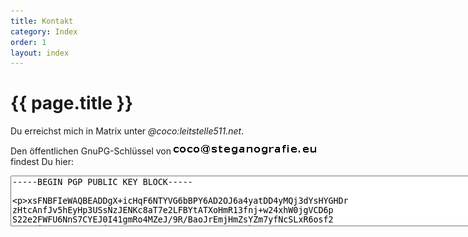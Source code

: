 ```yaml
---
title: Kontakt
category: Index
order: 1
layout: index
---
```


# {{ page.title }}

Du erreichst mich in Matrix unter <i>@coco:leitstelle511.net</i>.

Den öffentlichen GnuPG-Schlüssel von ![Mail-Adresse coco at steganografie . eu](/images/contact_mail_address.png) findest Du hier:

<form>
<textarea cols="100" rows="5">-----BEGIN PGP PUBLIC KEY BLOCK-----

xsFNBFIeWAQBEADDgX+icHqF6NTYVG6bBPY6AD2OJ6a4yatDD4yMQj3dYsHYGHDr
zHtcAnfJv5hEyHp3USsNzJENKc8aT7e2LFBYtATXoHmR13fnj+w24xhW0jgVCD6p
S22e2FWFU6NnS7CYEJ0I41gmRo4MZeJ/9R/BaoJrEmjHmZsYZm7yfNcSLxR6osf2
rMs48iH6WXv9nHyA+Bj5JQxHJuFmXAwIc+CHxDMt/wP+E2TbJGHKc0m1eU/RO7RA
xErdJdOy/W6YPyE6jvl9u06wQ2sT09HpTbhqpJgL6sR+5YzJQdEZgc8Qbie9+XxJ
FlrjJrW4M+qw7m6BanCzApVn8YWyTJMaThfgBZ9wtBamIuWJDfx9EWQHVIPGh3ca
4+03PWUw6d3Bsa+Fp45P4bIfCLWM9K+sy+dSzN7NS0cb254D4jaX4GiSZmFpU+de
5QLWC5f8JyTEXVU1cdu6xjqZRYbaOzNYULN7nfh8cgKVhsg9NiwZr89FnvPhi3Uf
HfYcOPnZ11I6FLLEe8KAN7QLc4RAlU6K6jeeoWsopfQXludwfKnZwcXlN88fWW39
VIdB6XDOLqx9sC9fQ85zDmTcdmVh+QFXa0YHTIczO4tv5W9JT2vY+412Mn6RF3xf
cXyD0O/+4NFgymHNkVQMgX1fASvYFvnsICKmgqUVdyfhUMmUFGo1n+gyJQARAQAB
zSRDb3Jpbm5hIEpvaG4gPGNvY29Ac3RlZ2Fub2dyYWZpZS5ldT7CwXgEEwECACIF
AlIeWAQCGwMGCwkIBwMCBhUIAgkKCwQWAgMBAh4BAheAAAoJEPEcRMG8Ozw53kUP
/2acxiouh30M+FPZA/frQoW0+shKDXzJP09PAxnnW6+C81XXGAnevZRTQYtrxQB/
wCmgoSSUwAxFT+/L7df1iIeZvGSFchXvD2TC8jLOINbbDnNHU3piJ+UVO/7KWhWj
y1C/W10NQeVhm6mT9KIOFH1oJ951vdAs2zb6ugahT9PjGnRUQLzJcFYnODB/Xbls
ufCH0SaL5tCaLIOA+M5tK/HILNN18SedisUxw7xUnRmrQvyQcTNB8Z/TpyRJoCLj
Ipc8SZQbzJx5rKjv4P0UmjOOcCv4R4+OuoXn9yfLJeUXoWehgSC3Jtn9tP8440iu
k3pp7IyjOj1o8JXBloDaiHP7Q31Z53kyosDkxxgdKURf+wHWzNN7pJzPEWXHZHi9
tvAwSwa4D+OLDUnBgU6bWp/U+dYlQoUX+55qtyxHfaEdlGwb2sWkvzEU3sFn0WD4
IZb3fLDxFloarmFuu4KEuTHYxGcF3c08Hf5t6vV5PY3z5UE6KljG/Mys/+ywgFEE
asRGbELR5cFoz1PenQSzYSxoQrXjzdjOGxhX3wUWDndkaRIcEPZxK0P5HtjCXwiA
WkOaFmE1GiqvF8ZQ19BPsdI6ZrUuQxGaWjKnsJm7J8GXoNKmq55xZP4OgtpU7odn
QiiahLkUpJhHKoL54IQIuRvAk2Nnzor5jtPefTad4o6DwkYEEBECAAYFAlIifk0A
CgkQ6oVy8+5C37IHmgCePIhTXk+qB+Nv+rYVdbOpmYdLDB0An3w/JEL+4ZGJU28n
bpZKegPS4bI0wkYEExECAAYFAlIil3YACgkQwNtnT9r3H8TErwCeOyEE83Sj//dr
tPrw39cpcYuQyqgAnjcOWwDgt9P6vA+VHt/z3NDRb4g/wl4EEBEIAAYFAlIifiwA
CgkQW9hMoR4XFDBjwwD/crO1d2SimUDe0Y6Bvn/mUAYpOycoW0sQcDA5fg1wYwwB
AJh/q3voVRnyRGEsQUU3Ss633ksVoFlLKGWhs4KZV3inwsFcBBABAgAGBQJSIlyr
AAoJEDXiYO7CPa6yfu4QAIW0kIagP3C3ZPk9Yeoyh7wQlwRddsQ3fKZyfMx1rFu6
wq1LOH999gBLaqD6pvVMaVBGuqDxIV6ir1g0/RACAoD1n/1Mvhgpe3UKSUwHP6l9
U7u8ElkfQhMXlWfh3quExWn54U+AdRnvULx4MmY0qYgKVOPQrO+l8kE81/b7DU71
F0IVvt4KPN4iK6ERJvtP7zTnTh03gBMHGNHWd04ObHYPnxQ4ex6m2msNxCu7vyJs
MD+J/VBmy6iUcPL1zU7iHpVDE8aZ54Jux7jykZThNPqcxZHCVtIWgWEfw0VcIyg/
V59TyM9EXeTD+HLo0Mta0Ua2XwVm/ySqSoKFTs/BWnQaF6Vw6SOZnkQME95K9d6x
GjphYOfC4AMkbs61Ss9jfKI7zm5mitcy93+V/ZMUDJBonBTF0ucbhWkPcR2crCJg
ZYXoYzuO90XcfmTKPnaO8L4f+PMsUJ6pZbslB0poVEoiWkIDopWRTdtS0QATsEW5
PuGDID1hRZWVl9qaIpGojm0wblPud/ZIiAhOJRoLVqhnjTuTIQH8kTNm0eq+vKxs
RqGdcM31BRGMoaIb4QyuxCrodUT9b/JfQGfuKTX9mbB0VeEBztP+wYMv2Rr2fB06
GmeB6zL+G9zcfkVo5VDj4BWepuu8HaSha/liCsnDzGekEZRrKuPtRGB0w48dCM/d
wsFcBBABCgAGBQJSLNOCAAoJEN4oUJ9lP8D+xwYQALUDUoJNm41iiXG3O4GU0uqG
SchFYcPvIC4RODYQnv5d+k7kf6pLhlcOmgSzcxi7uLH97+XUv2YfzCZOGKLqsdEg
Mz83um9k7kN2FvuiO7+ZtH22OQoeLfvd7E6g4I4dg+WUbraoUFIAsi3HXAPtN+SK
rbua9Ehkx4t2P92kM0V+2jvw8Sga5/h7nf01I2Afe/zwC37MtMzoP2PNMRO2TB1O
HY3H3TG/EcFlnbs+uC5UUBi4Pj3aOjrKp6YipIyePq6WzIuOyU6qSnvR1/F/qozx
OozizFQ4jDifd2F6J/7b4CK+jMcdL0R6lgETu0C9b1DDJZfOVscidyw49DfS7kY1
B3EaL6CQZyVGwGbXaj6sNnRFgQDQ1TI0GjYmkDdt0+BRAvRbFIdegvvTjR6WjNkf
E1u56gfmGp7RtEeEVElrbVevAtddU4bjwvozNf6pDycKqfUaWJlF2o1CGC284S1I
vpkZctWSDIAQaSdUPTBl/WExMipnFTX3bW+TABmVN2MYcDCE+jLQK0Vg3aqng4O1
j7wLwsBub1WanRhsv7Y27TzKWL+pwrqC2iWQGHOUYmmu64x04vkVF2TcaFY0aNRQ
1lZwhmZFt3zRr129Ojcec9xMvIYWarglLxoY7LM5bBQCsHMaKPKfQ6tdhYjhh2JA
ao+VRlNz8QMuwEgmqy+uwsBiBBABAgAMBQJSHnH4BQMAEnUAAAoJEJcQuJvKV618
TnwIAID1dc2PvXc7mS4lPaQ5VFg+a93pMiF5AN3pF4Xd0nFhUeDBVqDpXQNLGh5J
tg0irzpUvomA9TN//uwLdO+OlD3dgL8yBFSgpB4oXuv2X9KJMnaAlAwJB3fxvOn2
iY8UjSveXHmzlLU7rM/MR3x9s+Asrxy/TjlKPwCExgE9HYUPVwwS92Ng9+1Md+17
yxV4SxgXxeybCbU1t9BrHyaxj/C2lPRIbTdP4aQJxGyJOCgdIdzJJEaNEan7QMcG
dOObpg/ehnH2awXp23LJ++I6bYOkZ3Wof1vcBAI3AsxnFE/EmIYO6zwj9F56Ncxw
TJYY0tn9vVtt4XLTxqpbLieY1CHCwVwEEwEIAAYFAlIjfnQACgkQMuJlLuQvqJe/
qw/+Mvjl+06ucPBHLyUIo0mitl8M01KN7xIHv/ngjX7uivzLDoZbJVd4Z/g/BBGm
X//rSoCx/5Iuezz8es3b2fNfZ9ROqHXn4tcB32FdK60ZcHINvZL6pMoiUw0Iqqc8
c2jfAlA7ZhrBNf2zArGBhfB6IaM8FFGKlcJ25DVjjOZGJ5tC8Bk9B78xX6uINnDm
kfmGJ/J1kg9CsYCyZexHMY8N8ZGuJRHtQlKurDrme50HZyjy/EHrTlKxtI1iTddT
peWN3ZIKFrsCkqk2QmkBUeAzKG0zXfBdJM/doKjX1qZBpvxtQndZK9uM5/qqsJDU
lRnCLf4z1MuaTiKNLzeo3os5eFhfFrNwlU+23fq4rVXzkAxy7gU+6QmEnF1SiiNg
YjpunbfkpUpwzBHfk96vOYbaBTLkN2BzsEguQaIeu7uL7H9vlqZaFXK3rCLf327Y
T9bWG0rkLBR+QBGc+MBZrPzNa1CdmJFW3iXOyWRcFPIOkWiL6qWZaa7078uUhQz+
hK202STGJGbtPIxPqilwVWpXyKDjOJN8cQf5jnjefnJ8anvorWPEo31mSUqa196x
jgn9Oq/w/O+m90xHEOycV5lCBEAx8wbUeJNAG+6MvEQVZjrADrr0A1gJdb4Df9ff
n7XhXvCjaZP7Z7MgCHhWU4ZIUJOY8V8BOLvOI93otL4SL17CwFwEEwECAAYFAlIq
L6MACgkQbHYIB4OWT7pUoQf+JvyDWhHvKnK5i0KCvcJSikRy5HAnZXQZRtr9RQfm
NQyCn9Mtjz2uW+vBZXLI+Gr8N2A/pe5uSGc50n+sKiMqqjYO0XwgjEJMDQwfXRxH
euDvVkkHdss8KdeNpd7COCWEANzjkRyi29NVJYGkzz4R/FHe6JNc2UFLt1bu3qJj
kcRueoCMJRbTSsyH4cwj/40HXBSkKD3K1fxe4BwcTyQUYQwl1Glr2OFJ8teL+d3V
jmF27waKDR+M9tkswkXPcjDuaxL39EGAjbQoa9G1zD+mfvYb/W2kbW7vgNqWpFd2
hf/w4gKZXnthObXA92dnAFK1NBap+9f5fBCoWSNjxj3A18JGBBMRAgAGBQJSPFEo
AAoJECuuPPba/7AAOREAoIQzSl/kEc7cGGTduyuIxxl9p0WSAJ0Ux2IOsTDFJoPF
lfX4E33HH8HWlcJFBBMRAgAGBQJSQPahAAoJELfUZIhsC59TBywAn2ylwida6Ahp
bqwxtkkzsZu4yxKvAJMHbzsJM1smAOwSZ/7lMUhD4n0cwsBiBBABAgAMBQJWJ+PB
BQMAEnUAAAoJEJcQuJvKV618wyMH/1lF285yFw7PEddznh2fR9+ddawDEoG3EEt+
ui1do/9LDUHEEY0BHo5GDEWtlXsIuKFPzFO1K3zOYLC2MbdD4PQlZ6TPuQX8T1sr
TREBdSJnDqn3bXwG5eHlebemDAFPZ3d+jwiPI9HMxmIlsX6/W7+NV0wTVHSMJ/Ko
e25fiCy6QW4el9IrGbZ/B41iMg1rQip+s+bw4wdnJgqVdN+a5nSVFP5g7ywzulK3
nUpwIwZ4Ft0dWG44m3LNKJBVCLB+kXaVH2gE/EwMJaSvnd52oLKcP+H+upxtAqSL
Xsi/OzuEPO1EtMcUQXNlnBvKP/t95ZhM1bishUMrJKnW9IxXNWTCwGIEEAECAAwF
Ale1o/8FAwASdQAACgkQlxC4m8pXrXx/AggAs1xw4G+OzL6NGN4A4x8JoHF/X9ur
IQ10/cmQetORDx6KRFKkyNN/wEbrlzwgtJbROa0GuEvtHcXIX7/PuMDYGAlekjHy
rEkChyILDTbeXAr8Qlb7WL5robI/jCIoS7WEDi2hi6KEPF3tZyj0IfRMdcZoadCo
BqmYirsOAYd6jARxuszx+btP7Ay9c7oKzltTnRwhZ5DlncnCCj7dvDLd3CCGVgES
PaaUDdehhgFE693e1OcNMa3I8k6tU68J4OG8qbyJP7Xs2h/gcPeEscIBOquN+bnm
c+H8LUptd0Hxn+bCAsRd5R+12YUn5LHGy7k34BlhVEV8j44p+L5bQk8b38LAYgQQ
AQIADAUCV8dv5AUDABJ1AAAKCRCXELibyletfHp/CAC4jGytg/rDed2bDovdzFbB
puOPznO9UTE7/91jb50k6nrqzijv5YmUl8g5U4tgTUcHrNRwGURo1uJQTx9toYkA
qg+sCVokm1wOFW9nUYloxYHyfepkMJbbVS9iflqGwClBzc4Z925LoyDiykEEPtIj
+wnDTBPwVxba4Qn82VGizYcT4Tr3b6PXkHSGmgtDmRwgVXSppg4KnKI/yhbhCTcz
5CFXZ5k9msM1RHA1Fvg5k5DAqALj2gXMXT4abjx0fDemmotNmPUclN/d6p0yc6CR
zDIbuzBh5Exw2xshA6+zE7Wmo10yj0xT32PnE/mOw2RkM4olOeoE+16uO02yOg8v
wsBiBBABAgAMBQJX6mA/BQMAEnUAAAoJEJcQuJvKV618XNYIAKps4O1+ucKFOl+M
og1mUy9/zdkDEqX9jeEma/F2G4M2/WzDT1dXN4dxs488jebZP2ls0Whb0vYVfzL5
+ySE2J+uHo0XesBgCoZyRQFf0rrfaBVNHrBjBTkYltOCJW9Gw8OA7oUyV1LZ+D8Y
1REsyoG3bnHUmF1kadsxqpGfiNhuUC1Ab0fuS9jIPYRC90d2GHOHYsNm2UPzo7ar
xWmiGd3a6pDhRln+tMVweg28kqmXPx7aKiHOwsMIbOCXzeZPmJJUJDjAWwIqaUKt
wGi62kP7+dTYVJkqQLcmqsNamnFjx50phz3BkXf0Em7bYU3eCfkIvYDFmWiEmKfN
nkmpa1jCwGIEEAECAAwFAlf8LHUFAwASdQAACgkQlxC4m8pXrXxv+wgAl+rF7D0w
J6ipG23KaWg+W8qJT5/s1np3kTMVZgZAc69dfL4MO9bKmQ99UN1mzR7c2iCdSBUy
Zmw7bbreEAfQNhOFl0v0gZiVBhjd4VWQAWAS1OKIQaCwuXvXaeSyl6GVzx6rfPa4
55pWBzERyi/c0gz3V2j6NwflnkX11f/z7k2OQmV9lIbOG2h2MifuAO8Bevoc7RKI
6IzKRQ6J4wkz2XeR1QxFRiVGvhiJPN93FD9tw0lXrxiUaikIGebiwgZ4zuxWBY30
heekp5LfOXjnsdwhG5vNlhjTeXDg/4VQyiGIP7JpklFVbN59IXn0vD/Vk4+qIPsN
iXHm2uPzhOXTO8LAYgQQAQIADAUCWA34xAUDABJ1AAAKCRCXELibyletfBthCACW
T5PpWPdRlQGT7GKU8xkXGO7cZuFpKSCwLlm8lR+MsOGs41O7jrbnaD7I0nhKEPpY
TTHPuJopTheoRw01FhE9pcDPakPpLzqMY8vuCwOWP6Rel4ai+TFfpuILdZkj3NzG
VVtWx8Y4T1E32D3R3rwuMmjzWgkSE+FOEQJIT+JZRsWKXQBHY4F3+O+rxaQfY9CE
uSdcXv9hw9vCC8crxqtyHsxJWDm+xY7f2bOqLjnOGHeDm9yNb0pCXveRMEJNoJv1
LtMPcYFldp95NiY0yIzMNFBY+ryN+4jDlGww96AVbMS17H7ApdxkCDoAdLWv9APS
/41zclJSAA+j05a9F39IwsBiBBABAgAMBQJYH8T3BQMAEnUAAAoJEJcQuJvKV618
xIkIAKH3nLqD3Vc8mvOfLJZrbtgXofZ1HcMYxRoELT6x1XrJIHktrlTP99aezOss
q9nehCiY9RuLLzvywkoFd19EwpwPxuKG2D0WmWyy1gM5gCNVVsJ2mCcr8y2Cln/F
teVbR3DiUpIhC87I/jm3Y39MCjigYC+scAa4aUdQUPGCqbUjHa+8tBwx7iEMB7GD
KRmo73IWgw8APzLQQJ8hvgQBh6c6H35tyJaOECjUb7OfhkAr4OcIbOhAC8cWPOGA
Yc/cDFGxZTkGImmygmBnDXPXCkuE0zniHCDVl2GzmDm6qoVtLtRIs7KpuYUmrDKP
VFRYknkHfxf6SNl0eggvJmK5/Z7CwGIEEAECAAwFAlgxkQkFAwASdQAACgkQlxC4
m8pXrXw8vgf+JxFSA1CsHpQtxyRGvX5GWMA4EtlsxUVDFgSEVOGC+4kXJdPXv/ME
NFhuoZqIIr6BfR+VOUwMniD17d+RuKLFeNVYy7lbsreyj+BAxoPvAOeNlvm+7J1U
q8j9d2ctD+GfoUHCV2riKqKpBjzd/qKulFKqht0IhzWj+XWXA7FLTDX0NM6tcolh
ijXIpjL/P+dIJCdl5+rgotNgTAuM8gfFprhzA7v6myb68An9hEa1VskEr/hnJKod
76fmr2dlucvCOtiOatAmmowfNG4a2Uyh60kUcu6C6Yfw42VMH2zJRCFKG5lNpKsA
F/7ZG7me0YpzKCsI7gXDr1ef2nCLEYHMTsLAYgQQAQIADAUCWE/kgwUDABJ1AAAK
CRCXELibyletfBAlCACn1ct2X4KE6cGCAZCDyS44r/reKUkdNf5JZZwA69DA6bfj
rAIHWzy+o6/bZXNJBXWdRJdFKHpWEAoruGC40gaossqSoF4HSmalDCYXIJTpAfxh
9iLhtdlNYftMN+MBYmsyQbwpkZBu8GQIoJr7YMQfe5OGALX078cgeTQijz+HsX+r
dhgU30WKmRrHZr4Az9YxfSCgF7NKR2sdV2i0OwiqoS6ty9xdFurOqy52AsiIGY3e
utlSfQwysbgpdrjRatdDalibJig9GEmz8/fitoJiyYk2Yq5xCQ5MVo6Q+FdFR/ya
g7PEwpOTP9zQBimKcrb1qvps8cmOMHsVR7bNoeK7wsBiBBABAgAMBQJYYbB4BQMA
EnUAAAoJEJcQuJvKV618cuUH/jdvJvSC4WyJ/BvIhBCyYhBlqXoTcsEAFBpQm3qY
sIuNzWzI4a2FNYcYZfd9M/xPVDhcISRGLuHQz9ClKIhkykYDhTLsCHkrvako7nDV
YfPxz3nTE723zmxbSdJj3SjLKUnwINcR/JRWNifYIBf3fhZTDPQHu+ARaLr47rTN
ms7UaCMFOiYdyALPetwQl/+Cs6HcMg4j+ij3z7k0vey4bDwS5kA6Llm7r6PvP5JW
w4/WbNe6eG1pWQ0cxrknySDXndFugGrYvzQAQ7EqDVRS+fn0JZeRyOA9Sewx0CMN
25RhY3WxALtNfVaC+os8HHbTRh1qtJrjzy7VZ+vbUC9oyRTCwGIEEAECAAwFAlhz
e+EFAwASdQAACgkQlxC4m8pXrXyalAf+KEsSD5XEidA9v5EXGP1juwE/l5nuHrdk
uCZlRGNAE/qupMo5rx+5J0N7CCY5BTZhJmS4PhK3w2UzPVVjw3JpbkrgSY5WHvvF
tQTnEliEIqFkeserMdQE2jMaPKQ0xcxyN+2nU5GDthCLoNZjQqXyFRQPcCBOc66K
NTqOrGNZ+zFFKi2M0DSb3FoCuOVtao2BU6fildYb5WNMSUZ7oztdfXmU99Aljnte
GIEy8ZnOY61J2bx4dhuYaKDtc6FH+RprHHppdILrQh1RSaMMKBN8fgbfCflOvRWY
pUR3wGq5Acn86jKV5wtPANQkSDEnhQ6asNgtBvIG2wVuvDNglk1a+8LAYgQQAQIA
DAUCWIVIIgUDABJ1AAAKCRCXELibyletfFNiB/wKtTUCdk3HwaN0oZuSzzt6An4S
SMbua299RlhsGz1THKiawxRpqND+EK/GE21CoQ5fkghDkV+/DDSmbcRx5jfyQy2i
sNtNsxeXjoZsLSeiE9R5dgHY/b8TH8RY+F9lVgPSfxuGvaKq2ZMcHHPw0jd0Eriy
Z/F9VevY0d4/AkdXVm2W4V22xtS3WvPJZAXKnic6OMtv7JmL6QNK0u0eQ4AvPRdh
LoGnZIyoEwnuq2AybQUSdqzKHYpIFQsVum4Hiqp39nLtOXeRJvMTkmjE5FhAjgNX
30bW3yeMxTMyqU7CUWk8utQ48REo3DfmlMBQ9zxCi+lJkIkhEONYIEwvu7r8wsBi
BBABAgAMBQJYqDhFBQMAEnUAAAoJEJcQuJvKV6186n0H/jyEhrezIETwL6VZ2EhH
kqqU9oA1rW/hlt2wM/Rre84Yb0UsK07uaDEe3eb/jvjaWDDPo0tBQJiGxYov+QlF
SU5zAhdTQAUZ6g5GLJuaxj7FJHcssVsJ/Bi6N+ZF4TvnhbFvUzD7K0e+z5prBk9O
9HgzzlD5CsRZb/HbvraoUYQUjatkyKEXMoB2BQBYdB+H/Goc6OjqTJJiCcABmoqd
dHLoNBUR0kFnFdjKlk5R00dWKSumtNQBb41qse1Tvnk+xt+7q6lhbJ1Q/UXbrnpE
d9y1iBm18mox6xjUFcpXpWhgTQuXBjDPdZ61ZxBszZ/7Fkvr/U8n5bte0pPt7YJ5
RgXCwVwEEAEKAAYFAlkju0AACgkQxlFPxj1Y31ooQw/+INxFjw5TaCris6nhfmfK
GEM4e3sxr2aYVbhLXn9uJW7wEFYg+H6+rlI9KOu7cYGN77w1iZRAuXqT6XFMoviX
T72lQ+ruXS2Jj9CSdd8tCweLLCLy5WIlPGCICVv67GTLx7fg8qxypOmya6+oWgjN
gVpX5gsDtSE+iBA2BMKMxaAs8UkcosytfFV7eaOIpVQpedJpASkimV4JRDeHXV2T
MDbNgObQ5KfL5qYKd4YAW4QwBQnl1oHTvjLoAalzikld1fEkYdne/E/paaLE1p2D
SMhf0xm8CpfnMq5m+ig1o4GDxjKeTXF4y8iw1KncuhGkcDvJYFSCkJWR5SkTxvWk
tk+fgB+Vcj5u7wFdlVlmqH1Z/8vwYiG1020St50WP23pDfVw4oq+fAfkPWZiXOfy
HyVnoA+W4nip25fSom8RP2Mkjam4hxJ3QzXGfNMv+z9P91cXl4tYLLttDr2EHPTO
gOtnzsYMYafprvShpR2NP0kiYQQZKXsDs1bd27j5HSZ2GNAVoTx6vQnLicYFlnAi
5q7uDXF0q6Jd/YXX/itTubjCip/cTbGhQXtBTnihPfA8FtkzAZq0STunhrXOhQxZ
wxQ0f1vBBoRc2Sc+jOen3q9WyQUFzTHgSfZBArHK8DjBUbl4e1KiD/2VZxgAC0g5
UTL0oZpR4TezAl0etW8lRljCwVwEEAEKAAYFAlqVwMYACgkQCx0zqq43bVDPgw//
eZXVZ/ltrwaoQQOUXdeQk87LGvg99QJbAPBK2z3uiFWRWddnp21G25Ra8QBorOQk
G7hHSjheJiJi+VLMYaEKF63z6R3fZ9LAbQ6imsRILmw9qtGi6bFN/mmc3MihHnaX
QC2q5D6tUS3QfqllvAhlCJ/dZ7VJKFyfgxNSdqKToDZnotBqchYtX9q5zPNFCEEh
joqhOO7KHtzGeFRgyiGS52fgfnaKmmpzFUvAnvHA4mpChq8tafrxHe4eWzlrKtOs
0ysuFnAjDfwOZV7BHPn48Xo8ryIhTiw7qXeuq68AGxylYCHPT+bU8qiEkK0gDe8g
QBASHcY6/ev0/H/g+muu1vVafSvnhTficdDRLS7YXgDbMZ7uof7MEyMJbKBu1S+w
eUmhD2sFrR1s3GEOE+zIlnFvkSBbYnsYtWtYaO/JyQPSOAXDhp/kbVpAk4irNN8a
eFho8z3pWflQezBiX/eQpIivI9YBYxvOiXDftJBYVwmACnfAlx89blq9X6OLVsPc
QJw5dRQtZizd2rxOfSPEQeaBgH3dV94og2hVYgIH+Iq2LVKiiNN4D7o7WDqNxHSB
xYGcB03YNkiMUdQWjwLt1lu+SiaVEZW3T5yCZM8v6mjqHG6b+p1jwz1rZ6kMV8JH
poNTObL/9Yoe2FxWr/WTTqXz0QKmcxMHuHyLqLOyba7OwU0EUh5YBAEQAKJikUpi
hxU3lnW1b8V7djQhDPipSv0idilDusqadxc6wpqZ640qx1Kzua06LD7lsCtnNcx7
sqg/fHqfb+z1kwmomOTzZtrDuAy12D9bd6J+N6qaICrfL9N/uBSEWXh0DJVT6Xru
GwAXWxEfX+h4kX48dWNWts41ff1Cv+Hjj4xFpZfbihBAO+eCVqow+q93SX4dpWNW
tAZ2L2Gyx6xofST70TPPK5b1F91ah8g0a6v0uKvQXljwpvQPUBvtEQVzf5698iCy
LW9vmK6ThpQh+KP100J1JQ4IFbn+9ZYMMparXC2tD08dVVsQ81NYNf9Iuka7Pkn7
GH9mG8GmDl6sBOvM7vm5RB8B2bOeeu/N7robzTBbX0pzLWWoOFpOlVqbv39wM7R4
5kPReaNHt18yFLjGmmj3EK3Ce/2NGMmBmRadEoWvcWrjhoPsKCLwaMEYXGwwfK5f
UND6HKd/pi8Y7A1sQg5X48kdXv/TNIPNvT79ax/+NOCwwL08lEziSyeX9bDj1Ekm
d85X2WtmSDFee6acnZcAXjoGph9jsTkNwGAxuZnqP2slA6/00wBgAse1xf3AAgLq
Occh7cEQ4Myo7agNtCTPeSfq+PhvtmB75IXMd5CrZvqI1c7nVchLnh1Qw6aW2TGm
cG5pxos4NikgZn7v44BQgvFTYGIqKwpPGpSdABEBAAHCwV8EGAECAAkFAlIeWAQC
GwwACgkQ8RxEwbw7PDkcJBAAjDTVzILhsl0JD4cwQzsz5m6uB4LOfgaMOSis7HRR
Wq/T/xpX3k/WFb40nPW5W+dOJdZh/ImuN5nXnJkuIc9ku1od0CFkvqowHUpQLdpS
DjZ2y7L0lwG1aWsOTHInat+gew1AzM+SikBTiHapXxCqE6Y/casU6z1iz5zfn9xM
yyYPvCK0NMgEqNM7OjmpuSyVzsjc6m5Cs/9DCa2JbMkapu+GKPpE/dtCCY3pCr9g
Sub9Bd+GG9SL03teZ8M2hh0Bs/gG98NlrcQI0ZXHySr5OSiaafz/gFd3wm2IDRdW
nUZ95kGA+ka9M31gVu0JHBWWqvwsm9QPKrunujRcTgAX7eG5mCnLS8D6NmV8DTzF
WwEJEExwTzHeyXZ8DOME7I8kiPC2KRPGLwqMIfq4axoThFnbJzDB6t4r3u3u1BZa
A5R1nWyQx317WoZuj+ru0Uf6HKGGKNYt3eqN031Yox5mlkbol0+SxVhm1BBvDNjG
mu4URbv4jk7LIsFmwKHn8QFQhba3CtI1S5tSaQop9DDCigk3r8vnc7AI5WZfp4XM
ruSAQ3dfN4E1bhVuLzLPq8nEAbHNUZ7Kl9nVVnbIyq1Q0bDVN4uS7P1Haw5Tfl4y
NSsjL/Cnds2sFKJ0goeNjngU4aIP5N6rZOdrgeg8xhS4Lg2E3AIvjRP1DVP0xgk0
8I8=
=Jmt1
-----END PGP PUBLIC KEY BLOCK-----
</textarea>
</form>

